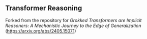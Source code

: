## Transformer Reasoning

Forked from the repository for *Grokked Transformers are Implicit Reasoners: A Mechanistic Journey to the Edge of Generalization* (https://arxiv.org/abs/2405.15071)

